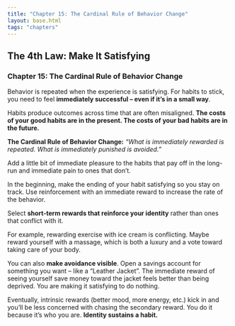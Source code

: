 ```yaml
---
title: "Chapter 15: The Cardinal Rule of Behavior Change"
layout: base.html
tags: "chapters"
---
```


## The 4th Law: Make It Satisfying

### Chapter 15: The Cardinal Rule of Behavior Change

Behavior is repeated when the experience is satisfying. For habits to stick, you need to feel **immediately successful – even if it’s in a small way**.

Habits produce outcomes across time that are often misaligned. **The costs of your good habits are in the present. The costs of your bad habits are in the future.**

**The Cardinal Rule of Behavior Change:** _“What is immediately rewarded is repeated. What is immediately punished is avoided.”_

Add a little bit of immediate pleasure to the habits that pay off in the long-run and immediate pain to ones that don’t.

In the beginning, make the ending of your habit satisfying so you stay on track. Use reinforcement with an immediate reward to increase the rate of the behavior.

Select **short-term rewards that reinforce your identity** rather than ones that conflict with it.

For example, rewarding exercise with ice cream is conflicting. Maybe reward yourself with a massage, which is both a luxury and a vote toward taking care of your body.

You can also **make avoidance visible**. Open a savings account for something you want – like a “Leather Jacket”. The immediate reward of seeing yourself save money toward the jacket feels better than being deprived. You are making it satisfying to do nothing.

Eventually, intrinsic rewards (better mood, more energy, etc.) kick in and you’ll be less concerned with chasing the secondary reward. You do it because it’s who you are. **Identity sustains a habit.**
